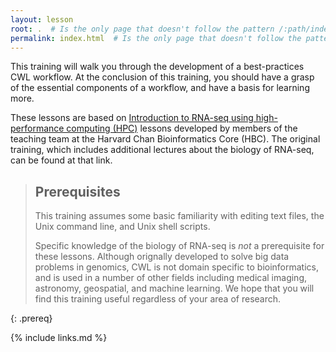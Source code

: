 ```yaml
---
layout: lesson
root: .  # Is the only page that doesn't follow the pattern /:path/index.html
permalink: index.html  # Is the only page that doesn't follow the pattern /:path/index.html
---
```


This training will walk you through the development of a
best-practices CWL workflow.  At the conclusion of this training, you
should have a grasp of the essential components of a workflow, and
have a basis for learning more.

These lessons are based on [Introduction to RNA-seq using
high-performance computing
(HPC)](https://github.com/hbctraining/Intro-to-rnaseq-hpc-O2) lessons
developed by members of the teaching team at the Harvard Chan
Bioinformatics Core (HBC).  The original training, which includes
additional lectures about the biology of RNA-seq, can be found at that
link.

> ## Prerequisites
>
> This training assumes some basic familiarity with editing text files,
> the Unix command line, and Unix shell scripts.
>
> Specific knowledge of the biology of RNA-seq is *not* a prerequisite
> for these lessons.  Although orignally developed to solve big data
> problems in genomics, CWL is not domain specific to bioinformatics,
> and is used in a number of other fields including medical imaging,
> astronomy, geospatial, and machine learning.  We hope that you will
> find this training useful regardless of your area of research.
>
{: .prereq}

{% include links.md %}
